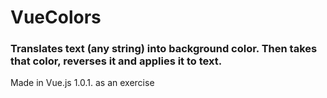 # VueColors

### Translates text (any string) into background color. Then takes that color, reverses it and applies it to text. 

Made in Vue.js 1.0.1. as an exercise
